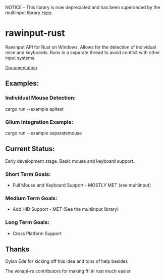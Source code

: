 NOTICE - This library is now depreciated and has been superceded by the multiinput library [Here](https://github.com/Jonesey13/multiinput-rust).

# rawinput-rust
Rawinput API for Rust on Windows. Allows for the detection of individual mice and keyboards. Runs in a separate thread to avoid conflict with other input systems. 

[Documentation](http://jonesey13.github.io/rawinput-rust/rawinput/index.html)

## Examples:
### Individual Mouse Detection:
cargo run --example apitest
### Glium Integration Example:
cargo run --example separatemouse

## Current Status:
Early development stage. Basic mouse and keyboard support.

### Short Term Goals: 
* Full Mouse and Keyboard Support - MOSTLY MET (see multiinput)

### Medium Term Goals:
* Add HID Support - MET (See the multiinput library)

### Long Term Goals:
* Cross Platform Support

## Thanks

Dylan Ede for kicking off this idea and tons of help besides

The winapi-rs contributors for making ffi in rust much easier
